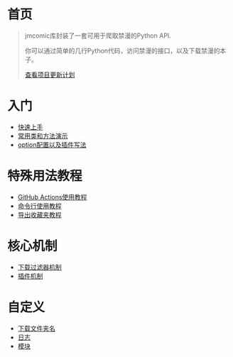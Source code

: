 首页
=====================================



> jmcomic库封装了一套可用于爬取禁漫的Python API.
>
> 你可以通过简单的几行Python代码，访问禁漫的接口，以及下载禁漫的本子。
> 
> [查看项目更新计划](TODO.md)



# 入门

- [快速上手](https://github.com/hect0x7/JMComic-Crawler-Python/tree/master?tab=readme-ov-file#%E5%BF%AB%E9%80%9F%E4%B8%8A%E6%89%8B)
- [常用类和方法演示](tutorial/0_common_usage)
- [option配置以及插件写法](./option_file_syntax.md)



# 特殊用法教程

- [GitHub Actions使用教程](./tutorial/1_github_actions.md)
- [命令行使用教程](tutorial/2_command_line.md)
- [导出收藏夹教程](tutorial/10_export_favorites.md)



# 核心机制

- [下载过滤器机制](tutorial/5_filter.md)
- [插件机制](tutorial/6_plugin.md)



# 自定义

- [下载文件夹名](tutorial/9_custom_download_dir_name.md)
- [日志](tutorial/9_custom_download_dir_name.md)
- [模块](tutorial/4_module_custom.md)

